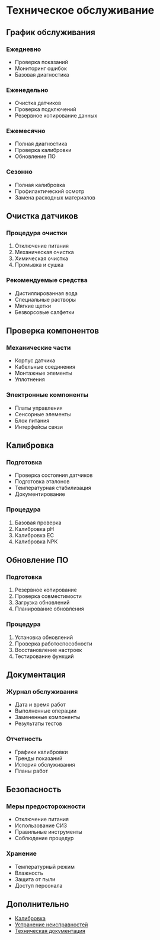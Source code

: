 # Техническое обслуживание

## График обслуживания

### Ежедневно
- Проверка показаний
- Мониторинг ошибок
- Базовая диагностика

### Еженедельно
- Очистка датчиков
- Проверка подключений
- Резервное копирование данных

### Ежемесячно
- Полная диагностика
- Проверка калибровки
- Обновление ПО

### Сезонно
- Полная калибровка
- Профилактический осмотр
- Замена расходных материалов

## Очистка датчиков

### Процедура очистки
1. Отключение питания
2. Механическая очистка
3. Химическая очистка
4. Промывка и сушка

### Рекомендуемые средства
- Дистиллированная вода
- Специальные растворы
- Мягкие щетки
- Безворсовые салфетки

## Проверка компонентов

### Механические части
- Корпус датчика
- Кабельные соединения
- Монтажные элементы
- Уплотнения

### Электронные компоненты
- Платы управления
- Сенсорные элементы
- Блок питания
- Интерфейсы связи

## Калибровка

### Подготовка
- Проверка состояния датчиков
- Подготовка эталонов
- Температурная стабилизация
- Документирование

### Процедура
1. Базовая проверка
2. Калибровка pH
3. Калибровка EC
4. Калибровка NPK

## Обновление ПО

### Подготовка
1. Резервное копирование
2. Проверка совместимости
3. Загрузка обновлений
4. Планирование обновления

### Процедура
1. Установка обновлений
2. Проверка работоспособности
3. Восстановление настроек
4. Тестирование функций

## Документация

### Журнал обслуживания
- Дата и время работ
- Выполненные операции
- Замененные компоненты
- Результаты тестов

### Отчетность
- Графики калибровки
- Тренды показаний
- История обслуживания
- Планы работ

## Безопасность

### Меры предосторожности
- Отключение питания
- Использование СИЗ
- Правильные инструменты
- Соблюдение процедур

### Хранение
- Температурный режим
- Влажность
- Защита от пыли
- Доступ персонала

## Дополнительно
- [Калибровка](CALIBRATION.md)
- [Устранение неисправностей](TROUBLESHOOTING.md)
- [Техническая документация](TECHNICAL_DOCS.md) 